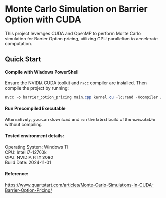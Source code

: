 # Monte Carlo Simulation on Barrier Option with CUDA  

This project leverages CUDA and OpenMP to perform Monte Carlo simulation for Barrier Option pricing, utilizing GPU parallelism to accelerate computation.

## Quick Start

#### Compile with Windows PowerShell

Ensure the NVIDIA CUDA toolkit and `nvcc` compiler are installed. Then compile the project by running:

```powershell
nvcc -o barrier_option_pricing main.cpp kernel.cu -lcurand -Xcompiler /openmp
```
#### Run Precompiled Executable  
Alternatively, you can download and run the latest build of the executable without compiling.  

#### Tested environment details:
Operating System: Windows 11  
CPU: Intel i7-12700k  
GPU: NVIDIA RTX 3080  
Build Date: 2024-11-01


#### Reference:
https://www.quantstart.com/articles/Monte-Carlo-Simulations-In-CUDA-Barrier-Option-Pricing/
